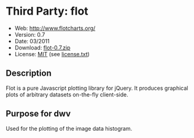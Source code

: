 Third Party: flot
=================

* Web: http://www.flotcharts.org/
* Version: 0.7
* Date: 03/2011
* Download: [flot-0.7.zip](http://code.google.com/p/flot/downloads/detail?name=flot-0.7.zip)
* License: [MIT](http://www.opensource.org/licenses/mit-license.php)
  (see [license.txt](/ivmartel/dwv/blob/master/ext/flot/license.txt)) 

Description
-----------
Flot is a pure Javascript plotting library for jQuery. 
It produces graphical plots of arbitrary datasets on-the-fly 
client-side. 

Purpose for dwv
---------------
Used for the plotting of the image data histogram.
 
